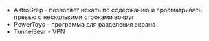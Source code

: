 - AstroGrep - позволяет искать по содержанию и просматривать превью с несколькими строками вокруг
- PowerToys - программа для разделения экрана
- TunnelBear - VPN


